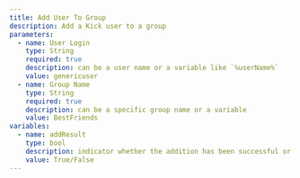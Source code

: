 ```yaml
---
title: Add User To Group
description: Add a Kick user to a group
parameters:
  - name: User Login
    type: String
    required: true
    description: can be a user name or a variable like `%userName%`
    value: genericuser
  - name: Group Name
    type: String
    required: true
    description: can be a specific group name or a variable
    value: BestFriends
variables:
  - name: addResult
    type: bool
    description: indicator whether the addition has been successful or not
    value: True/False
---
```

